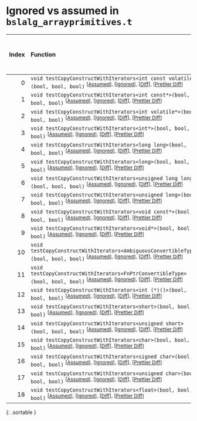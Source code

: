 # Ignored vs assumed in `bslalg_arrayprimitives.t`

<script src="../sorttable.js"></script>

|   Index | Function                                                                                                                                                                                             |   Difference in number of lines |   Function size difference in bytes |   Number of lines in assumed build | Number of bytes in assumed build   |   Number of lines in ignored build | Number of bytes in ignored build   |
|--------:|:-----------------------------------------------------------------------------------------------------------------------------------------------------------------------------------------------------|--------------------------------:|------------------------------------:|-----------------------------------:|:-----------------------------------|-----------------------------------:|:-----------------------------------|
|       0 | `void testCopyConstructWithIterators<int const volatile*>(bool, bool, bool)` <sup>\[[Assumed](0-assume)\], \[[Ignored](0-none)\], \[[Diff](0.diff.html)\], \[[Prettier Diff](0-diff.html)\]          |                               6 |                                   0 |                                683 | 3,152                              |                                677 | 3,152                              |
|       1 | `void testCopyConstructWithIterators<int const*>(bool, bool, bool)` <sup>\[[Assumed](1-assume)\], \[[Ignored](1-none)\], \[[Diff](1.diff.html)\], \[[Prettier Diff](1-diff.html)\]                   |                               6 |                                   0 |                                683 | 3,152                              |                                677 | 3,152                              |
|       2 | `void testCopyConstructWithIterators<int volatile*>(bool, bool, bool)` <sup>\[[Assumed](2-assume)\], \[[Ignored](2-none)\], \[[Diff](2.diff.html)\], \[[Prettier Diff](2-diff.html)\]                |                               6 |                                   0 |                                683 | 3,152                              |                                677 | 3,152                              |
|       3 | `void testCopyConstructWithIterators<int*>(bool, bool, bool)` <sup>\[[Assumed](3-assume)\], \[[Ignored](3-none)\], \[[Diff](3.diff.html)\], \[[Prettier Diff](3-diff.html)\]                         |                               6 |                                   0 |                                683 | 3,152                              |                                677 | 3,152                              |
|       4 | `void testCopyConstructWithIterators<long long>(bool, bool, bool)` <sup>\[[Assumed](4-assume)\], \[[Ignored](4-none)\], \[[Diff](4.diff.html)\], \[[Prettier Diff](4-diff.html)\]                    |                               6 |                                   0 |                                683 | 3,152                              |                                677 | 3,152                              |
|       5 | `void testCopyConstructWithIterators<long>(bool, bool, bool)` <sup>\[[Assumed](5-assume)\], \[[Ignored](5-none)\], \[[Diff](5.diff.html)\], \[[Prettier Diff](5-diff.html)\]                         |                               6 |                                   0 |                                683 | 3,152                              |                                677 | 3,152                              |
|       6 | `void testCopyConstructWithIterators<unsigned long long>(bool, bool, bool)` <sup>\[[Assumed](6-assume)\], \[[Ignored](6-none)\], \[[Diff](6.diff.html)\], \[[Prettier Diff](6-diff.html)\]           |                               6 |                                   0 |                                683 | 3,152                              |                                677 | 3,152                              |
|       7 | `void testCopyConstructWithIterators<unsigned long>(bool, bool, bool)` <sup>\[[Assumed](7-assume)\], \[[Ignored](7-none)\], \[[Diff](7.diff.html)\], \[[Prettier Diff](7-diff.html)\]                |                               6 |                                   0 |                                683 | 3,152                              |                                677 | 3,152                              |
|       8 | `void testCopyConstructWithIterators<void const*>(bool, bool, bool)` <sup>\[[Assumed](8-assume)\], \[[Ignored](8-none)\], \[[Diff](8.diff.html)\], \[[Prettier Diff](8-diff.html)\]                  |                               6 |                                   0 |                                683 | 3,152                              |                                677 | 3,152                              |
|       9 | `void testCopyConstructWithIterators<void*>(bool, bool, bool)` <sup>\[[Assumed](9-assume)\], \[[Ignored](9-none)\], \[[Diff](9.diff.html)\], \[[Prettier Diff](9-diff.html)\]                        |                               6 |                                   0 |                                683 | 3,152                              |                                677 | 3,152                              |
|      10 | `void testCopyConstructWithIterators<AmbiguousConvertibleType>(bool, bool, bool)` <sup>\[[Assumed](10-assume)\], \[[Ignored](10-none)\], \[[Diff](10.diff.html)\], \[[Prettier Diff](10-diff.html)\] |                               5 |                                 -16 |                                712 | 3,296                              |                                707 | 3,312                              |
|      11 | `void testCopyConstructWithIterators<FnPtrConvertibleType>(bool, bool, bool)` <sup>\[[Assumed](11-assume)\], \[[Ignored](11-none)\], \[[Diff](11.diff.html)\], \[[Prettier Diff](11-diff.html)\]     |                               5 |                                 -16 |                                712 | 3,296                              |                                707 | 3,312                              |
|      12 | `void testCopyConstructWithIterators<int (*)()>(bool, bool, bool)` <sup>\[[Assumed](12-assume)\], \[[Ignored](12-none)\], \[[Diff](12.diff.html)\], \[[Prettier Diff](12-diff.html)\]                |                              -2 |                                 -32 |                                617 | 2,864                              |                                619 | 2,896                              |
|      13 | `void testCopyConstructWithIterators<short>(bool, bool, bool)` <sup>\[[Assumed](13-assume)\], \[[Ignored](13-none)\], \[[Diff](13.diff.html)\], \[[Prettier Diff](13-diff.html)\]                    |                              -3 |                                 -48 |                                633 | 2,864                              |                                636 | 2,912                              |
|      14 | `void testCopyConstructWithIterators<unsigned short>(bool, bool, bool)` <sup>\[[Assumed](14-assume)\], \[[Ignored](14-none)\], \[[Diff](14.diff.html)\], \[[Prettier Diff](14-diff.html)\]           |                              -3 |                                 -48 |                                633 | 2,864                              |                                636 | 2,912                              |
|      15 | `void testCopyConstructWithIterators<char>(bool, bool, bool)` <sup>\[[Assumed](15-assume)\], \[[Ignored](15-none)\], \[[Diff](15.diff.html)\], \[[Prettier Diff](15-diff.html)\]                     |                              -6 |                                 -16 |                                540 | 2,448                              |                                546 | 2,464                              |
|      16 | `void testCopyConstructWithIterators<signed char>(bool, bool, bool)` <sup>\[[Assumed](16-assume)\], \[[Ignored](16-none)\], \[[Diff](16.diff.html)\], \[[Prettier Diff](16-diff.html)\]              |                              -6 |                                 -16 |                                540 | 2,448                              |                                546 | 2,464                              |
|      17 | `void testCopyConstructWithIterators<unsigned char>(bool, bool, bool)` <sup>\[[Assumed](17-assume)\], \[[Ignored](17-none)\], \[[Diff](17.diff.html)\], \[[Prettier Diff](17-diff.html)\]            |                              -6 |                                 -16 |                                540 | 2,448                              |                                546 | 2,464                              |
|      18 | `void testCopyConstructWithIterators<float>(bool, bool, bool)` <sup>\[[Assumed](18-assume)\], \[[Ignored](18-none)\], \[[Diff](18.diff.html)\], \[[Prettier Diff](18-diff.html)\]                    |                             -11 |                                 -80 |                                647 | 2,896                              |                                658 | 2,976                              |
{: .sortable }
